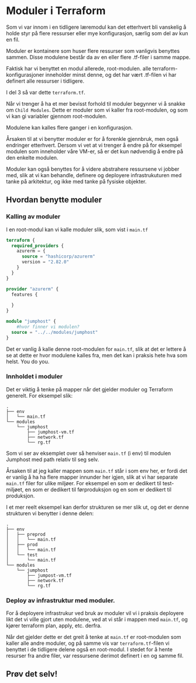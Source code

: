 ﻿# Moduler i Terraform

Som vi var innom i en tidligere læremodul kan det etterhvert bli vanskelig å holde styr på flere ressurser eller mye konfigurasjon, særlig som del av kun en fil.

Moduler er kontainere som huser flere ressurser som vanligvis benyttes sammen. Disse modulene består da av en eller flere .tf-filer i samme mappe.

Faktisk har vi benyttet en modul allerede, root-modulen.
alle terraform-konfigurasjoner inneholder minst denne, og det har vært .tf-filen vi har definert alle ressurser i tidligere.

I del 3 så var dette `terraform.tf`.

Når vi trenger å ha et mer bevisst forhold til moduler begynner vi å snakke om `Child Modules`. Dette er moduler som vi kaller fra root-modulen, og som vi kan gi variabler gjennom root-modulen.

Modulene kan kalles flere ganger i en konfigurasjon.

Årsaken til at vi benytter moduler er for å forenkle gjennbruk, men også endringer etterhvert. Dersom vi vet at vi trenger å endre på for eksempel modulen som inneholder våre VM-er, så er det kun nødvendig å endre på den enkelte modulen.

Moduler kan også benyttes for å videre abstrahere ressursene vi jobber med, slik at vi kan behandle, definere og deployere infrastrukuturen med tanke på arkitektur, og ikke med tanke på fysiske objekter.

## Hvordan benytte moduler

### Kalling av moduler

I en root-modul kan vi kalle moduler slik, som vist i `main.tf`

```Terraform
terraform {
  required_providers {
    azurerm = {
      source = "hashicorp/azurerm"
      version = "2.82.0"
    }
  }
}

provider "azurerm" {
  features {
    
  }
}

module "jumphost" {
    #hvor finner vi modulen?
  source = "../../modules/jumphost"
}
``` 

Det er vanlig å kalle denne root-modulen for `main.tf`, slik at det er lettere å se at dette er hvor modulene kalles fra, men det kan i praksis hete hva som helst. You do you.

### Innholdet i moduler

Det er viktig å tenke på mapper når det gjelder moduler og Terraform generelt. For eksempel slik:

```
.
├── env
│   └── main.tf
└── modules
    └── jumphost
        ├── jumphost-vm.tf
        ├── network.tf
        └── rg.tf

```

Som vi ser av eksemplet over så henviser `main.tf` (i env) til modulen Jumphost med path relativ til seg selv.

Årsaken til at jeg kaller mappen som `main.tf` står i som env her, er fordi det er vanlig å ha ha flere mapper innunder her igjen, slik at vi har separate `main.tf` filer for ulike miljøer. For eksempel en som er dedikert til test-miljøet, en som er dedikert til førproduksjon og en som er dedikert til produksjon.

I et mer reelt eksempel kan derfor strukturen se mer slik ut, og det er denne strukturen vi benytter i denne delen:

```
.
├── env
│   ├── preprod
│   │   └── main.tf
│   ├── prod
│   │   └── main.tf
│   └── test
│       └── main.tf
└── modules
    └── jumphost
        ├── jumpost-vm.tf
        ├── network.tf
        └── rg.tf
```

### Deploy av infrastruktur med moduler.

For å deployere infrastrukur ved bruk av moduler vil vi i praksis deployere likt det vi ville gjort uten modulene, ved at vi står i mappen med `main.tf`, og kjører terraform plan, apply, etc. derfra.

Når det gjelder dette er det greit å tenke at `main.tf` er root-modulen som kaller alle andre moduler, og på samme vis var `terraform.tf`-filen vi benyttet i de tidligere delene også en root-modul. I stedet for å hente resurser fra andre filer, var ressursene derimot definert i en og samme fil.

## Prøv det selv!
